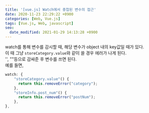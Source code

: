 ```yaml
---
title: '[vue.js] Watch에서 중첩된 변수의 접근'
date: 2020-11-23 22:29:22 +0900
categories: [Web, Vue.js]
tags: [Vue.js, Web, javascript]
seo:
  date_modified: 2021-01-29 14:13:28 +0900
---
```


watch를 통해 변수를 감시할 때, 해당 변수가 object 내의 key값일 때가 있다.   
이 때 그냥 ``storeCategory.value``와 같이 쓸 경우 에러가 나게 된다.   
'', ""등으로 감싸준 후 변수를 쓰면 된다.   
예를 들면,   
```javascript
watch: {
    "storeCategory.value"() {
      return this.removeError("category");
    },
    "storeInfo.post_num"() {
      return this.removeError("postNum");
    },
},
```